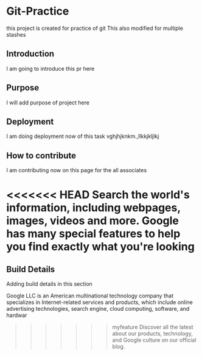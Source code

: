 # Git-Practice
this project is created for practice of git
This also modified for multiple stashes








## Introduction
I am going to introduce this pr here
## Purpose
I will add purpose of project here
## Deployment
I am doing deployment now of this task
vghjhjknkm.,llkkjkljlkj
## How to contribute
I am contributing now on this page for the all associates

<<<<<<< HEAD
Search the world's information, including webpages, images, videos and more. Google has many special features to help you find exactly what you're looking
=======
## Build Details
 Adding build details in this section
 
 Google LLC is an American multinational technology company that specializes in Internet-related services and products, which include online advertising technologies, search engine, cloud computing, software, and hardwar
>>>>>>> myfeature
Discover all the latest about our products, technology, and Google culture on our official blog.